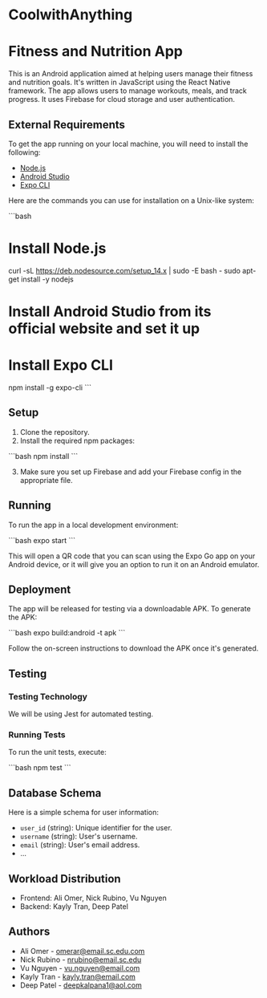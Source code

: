 # CoolwithAnything

# Fitness and Nutrition App

This is an Android application aimed at helping users manage their fitness and nutrition goals. It's written in JavaScript using the React Native framework. The app allows users to manage workouts, meals, and track progress. It uses Firebase for cloud storage and user authentication.

## External Requirements

To get the app running on your local machine, you will need to install the following:

- [Node.js](https://nodejs.org/en/)
- [Android Studio](https://developer.android.com/studio)
- [Expo CLI](https://docs.expo.dev/get-started/installation/)

Here are the commands you can use for installation on a Unix-like system:

\```bash

# Install Node.js

curl -sL https://deb.nodesource.com/setup_14.x | sudo -E bash -
sudo apt-get install -y nodejs

# Install Android Studio from its official website and set it up

# Install Expo CLI

npm install -g expo-cli
\```

## Setup

1. Clone the repository.
2. Install the required npm packages:

\```bash
npm install
\```

3. Make sure you set up Firebase and add your Firebase config in the appropriate file.

## Running

To run the app in a local development environment:

\```bash
expo start
\```

This will open a QR code that you can scan using the Expo Go app on your Android device, or it will give you an option to run it on an Android emulator.

## Deployment

The app will be released for testing via a downloadable APK. To generate the APK:

\```bash
expo build:android -t apk
\```

Follow the on-screen instructions to download the APK once it's generated.

## Testing

### Testing Technology

We will be using Jest for automated testing.

### Running Tests

To run the unit tests, execute:

\```bash
npm test
\```

## Database Schema

Here is a simple schema for user information:

- `user_id` (string): Unique identifier for the user.
- `username` (string): User's username.
- `email` (string): User's email address.
- ...

## Workload Distribution

- Frontend: Ali Omer, Nick Rubino, Vu Nguyen
- Backend: Kayly Tran, Deep Patel

## Authors

- Ali Omer - omerar@email.sc.edu.com
- Nick Rubino - nrubino@email.sc.edu
- Vu Nguyen - vu.nguyen@email.com
- Kayly Tran - kayly.tran@email.com
- Deep Patel - deepkalpana1@aol.com
